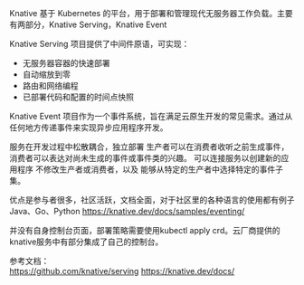 

Knative 基于 Kubernetes 的平台，用于部署和管理现代无服务器工作负载。主要有两部分，Knative Serving，Knative Event

Knative Serving 项目提供了中间件原语，可实现：

* 无服务器容器的快速部署
* 自动缩放到零
* 路由和网络编程
* 已部署代码和配置的时间点快照

Knative Event 项目作为一个事件系统，旨在满足云原生开发的常见需求。通过从任何地方传递事件来实现异步应用程序开发。

服务在开发过程中松散耦合，独立部署
生产者可以在消费者收听之前生成事件，消费者可以表达对尚未生成的事件或事件类的兴趣。
可以连接服务以创建新的应用程序
不修改生产者或消费者，以及
能够从特定的生产者中选择特定的事件子集。

优点是参与者很多，社区活跃，文档全面，对于社区里的各种语言的使用都有例子 Java、Go、Python https://knative.dev/docs/samples/eventing/

并没有自身控制台页面，部署策略需要使用kubectl apply crd。云厂商提供的knative服务中有部分集成了自己的控制台。

参考文档：  
https://github.com/knative/serving
https://knative.dev/docs/